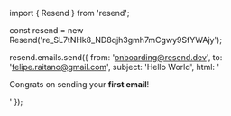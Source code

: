 import { Resend } from 'resend';

const resend = new Resend('re_SL7tNHk8_ND8qjh3gmh7mCgwy9SfYWAjy');

resend.emails.send({
  from: 'onboarding@resend.dev',
  to: 'felipe.raitano@gmail.com',
  subject: 'Hello World',
  html: '<p>Congrats on sending your <strong>first email</strong>!</p>'
});